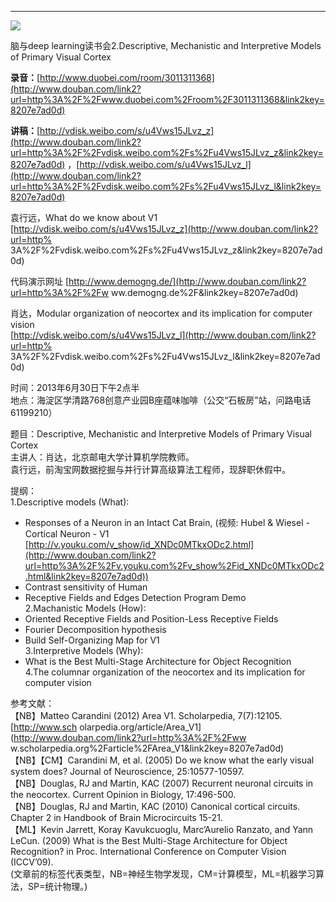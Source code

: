 ****

**![](http://www.swarmagents.cn/files/201306050049_deep_thinkers-1p8fp2c.jpg)**

脑与deep learning读书会2.Descriptive, Mechanistic and Interpretive Models of
Primary Visual Cortex

**录音：**[http://www.duobei.com/room/3011311368](http://www.douban.com/link2?url=http%3A%2F%2Fwww.duobei.com%2Froom%2F3011311368&link2key=8207e7ad0d)

**讲稿：**[http://vdisk.weibo.com/s/u4Vws15JLvz_z](http://www.douban.com/link2?url=http%3A%2F%2Fvdisk.weibo.com%2Fs%2Fu4Vws15JLvz_z&link2key=8207e7ad0d) ，[http://vdisk.weibo.com/s/u4Vws15JLvz_l](http://www.douban.com/link2?url=http%3A%2F%2Fvdisk.weibo.com%2Fs%2Fu4Vws15JLvz_l&link2key=8207e7ad0d)

袁行远，What do we know about V1  
[http://vdisk.weibo.com/s/u4Vws15JLvz_z](http://www.douban.com/link2?url=http%
3A%2F%2Fvdisk.weibo.com%2Fs%2Fu4Vws15JLvz_z&link2key=8207e7ad0d)  
  
代码演示网址 [http://www.demogng.de/](http://www.douban.com/link2?url=http%3A%2F%2Fw
ww.demogng.de%2F&link2key=8207e7ad0d)  
  
肖达，Modular organization of neocortex and its implication for computer vision  
[http://vdisk.weibo.com/s/u4Vws15JLvz_l](http://www.douban.com/link2?url=http%
3A%2F%2Fvdisk.weibo.com%2Fs%2Fu4Vws15JLvz_l&link2key=8207e7ad0d)  
  
时间：2013年6月30日下午2点半  
地点：海淀区学清路768创意产业园B座蕴味咖啡（公交“石板房”站，问路电话61199210）  
  
题目：Descriptive, Mechanistic and Interpretive Models of Primary Visual Cortex  
主讲人：肖达，北京邮电大学计算机学院教师。  
袁行远，前淘宝网数据挖掘与并行计算高级算法工程师，现辞职休假中。  
  
提纲：  
1.Descriptive models (What):  
* Responses of a Neuron in an Intact Cat Brain, (视频: Hubel & Wiesel - Cortical Neuron - V1 [http://v.youku.com/v_show/id_XNDc0MTkxODc2.html](http://www.douban.com/link2?url=http%3A%2F%2Fv.youku.com%2Fv_show%2Fid_XNDc0MTkxODc2.html&link2key=8207e7ad0d))   
* Contrast sensitivity of Human   
* Receptive Fields and Edges Detection Program Demo   
2.Machanistic Models (How):  
* Oriented Receptive Fields and Position-Less Receptive Fields   
* Fourier Decomposition hypothesis   
* Build Self-Organizing Map for V1   
3.Interpretive Models (Why):  
* What is the Best Multi-Stage Architecture for Object Recognition   
4.The columnar organization of the neocortex and its implication for computer
vision  
  
参考文献：  
【NB】Matteo Carandini (2012) Area V1. Scholarpedia, 7(7):12105. [http://www.sch
olarpedia.org/article/Area_V1](http://www.douban.com/link2?url=http%3A%2F%2Fww
w.scholarpedia.org%2Farticle%2FArea_V1&link2key=8207e7ad0d)  
【NB】【CM】Carandini M, et al. (2005) Do we know what the early visual system
does? Journal of Neuroscience, 25:10577-10597.  
【NB】Douglas, RJ and Martin, KAC (2007) Recurrent neuronal circuits in the
neocortex. Current Opinion in Biology, 17:496-500.  
【NB】Douglas, RJ and Martin, KAC (2010) Canonical cortical circuits. Chapter 2
in Handbook of Brain Microcircuits 15-21.  
【ML】Kevin Jarrett, Koray Kavukcuoglu, Marc’Aurelio Ranzato, and Yann LeCun.
(2009) What is the Best Multi-Stage Architecture for Object Recognition? in
Proc. International Conference on Computer Vision (ICCV’09).  
(文章前的标签代表类型，NB=神经生物学发现，CM=计算模型，ML=机器学习算法，SP=统计物理。)

